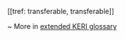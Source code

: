 [[tref: transferable, transferable]]

~ More in <a href="https://weboftrust.github.io/WOT-terms/docs/glossary/transferable">extended KERI glossary</a>
